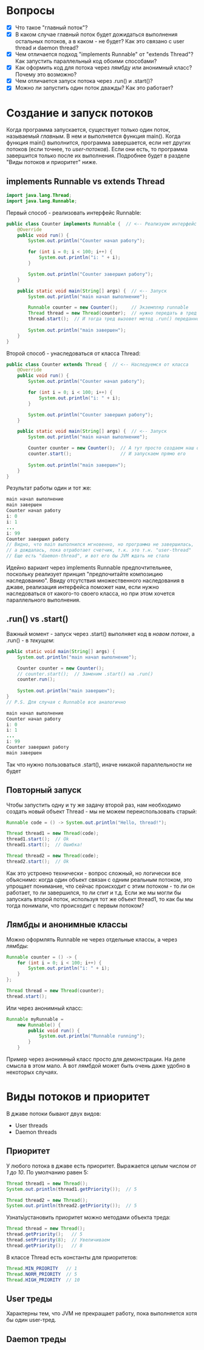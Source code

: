 # Вопросы

- [x] Что такое "главный поток"?
- [x] В каком случае главный поток будет дожидаться выполнения остальных потоков, а в каком - не будет? Как это связано с user thread и daemon thread?
- [x] Чем отличается подход "implements Runnable" от "extends Thread"? Как запустить параллельный код обоими способами?
- [x] Как оформить код для потока через лямбду или анонимный класс? Почему это возможно?
- [x] Чем отличается запуск потока через .run() и .start()?
- [x] Можно ли запустить один поток дважды? Как это работает?

# Создание и запуск потоков

Когда программа запускается, существует только один поток, называемый *главным*. В нем и выполняется функция main(). Когда функция main() выполнится, программа завершается, если нет других потоков (если точнее, то *user-потоков*). Если они есть, то программа завершится только после их выполнения. Подробнее будет в разделе "Виды потоков и приоритет" ниже.

## implements Runnable vs extends Thread

```java
import java.lang.Thread;
import java.lang.Runnable;
```

Первый способ - реализовать интерфейс Runnable:

```java
public class Counter implements Runnable {  // <-- Реализуем интерфейс
    @Override
    public void run() {
        System.out.println("Counter начал работу");

        for (int i = 0; i < 100; i++) {
            System.out.println("i: " + i);
        }

        System.out.println("Counter завершил работу");
    }

    public static void main(String[] args) {  // <-- Запуск
        System.out.println("main начал выполнение");

        Runnable counter = new Counter();     // Экземпляр runnable
        Thread thread = new Thread(counter);  // нужно передать в тред
        thread.start();  // И тогда тред вызовет метод .run() переданного объекта
        
        System.out.println("main завершен");
    }
}
```

Второй способ - унаследоваться от класса Thread:

```java
public class Counter extends Thread {  // <-- Наследуемся от класса
    @Override
    public void run() {
        System.out.println("Counter начал работу");

        for (int i = 0; i < 100; i++) {
            System.out.println("i: " + i);
        }

        System.out.println("Counter завершил работу");
    }

    public static void main(String[] args) {  // <-- Запуск
        System.out.println("main начал выполнение");

        Counter counter = new Counter();  // А тут просто создаем наш объект
        counter.start();                  // И запускаем прямо его
        
        System.out.println("main завершен");
    }
}
```

Результат работы один и тот же:

```java
main начал выполнение
main завершен
Counter начал работу
i: 0
i: 1
...
i: 99
Counter завершил работу
// Видно, что main выполнился мгновенно, но программа не завершилась, 
// а дождалась, пока отработает счетчик, т.к. это т.н. "user-thread"
// Еще есть "daemon-thread", и вот его бы JVM ждать не стала
```

Идейно вариант через implements Runnable предпочтительнее, поскольку реализует принцип "предпочитайте композицию наследованию". Ввиду отсутствия множественного наследования в джаве, реализация интерфейса поможет нам, если нужно наследоваться от какого-то своего класса, но при этом хочется параллельного выполнения.

## .run() vs .start()

Важный момент - запуск через .start() выполняет код в *новом потоке*, а .run() - в *текущем*:

```java
public static void main(String[] args) {
    System.out.println("main начал выполнение");

    Counter counter = new Counter();
    // counter.start();  // Заменим .start() на .run()
    counter.run();
    
    System.out.println("main завершен");
}
// P.S. Для случая с Runnable все аналогично
```

```java
main начал выполнение
Counter начал работу
i: 0
i: 1
...
i: 99
Counter завершил работу
main завершен
```

Так что нужно пользоваться .start(), иначе никакой параллельности не будет

## Повторный запуск

Чтобы запустить одну и ту же задачу второй раз, нам необходимо создать новый объект Thread - мы не можем переиспользовать старый:

```java
Runnable code = () -> System.out.println("Hello, thread!");

Thread thread1 = new Thread(code);
thread1.start();  // Ok
thread1.start();  // Ошибка!

Thread thread2 = new Thread(code);
thread2.start();  // Ok
```

Как это устроено технически - вопрос сложный, но логически все объяснимо: когда один объект связан с одним реальным потоком, это упрощает понимание, что сейчас происходит с этим потоком - то ли он работает, то ли завершился, то ли спит и т.д. Если же мы могли бы запускать второй поток, используя тот же объект thread1, то как бы мы тогда понимали, что происходит с первым потоком?

## Лямбды и анонимные классы

Можно оформлять Runnable не через отдельные классы, а через лямбды:

```java
Runnable counter = () -> {
    for (int i = 0; i < 100; i++) {
        System.out.println("i: " + i);
    }
};

Thread thread = new Thread(counter);
thread.start();
```

Или через анонимный класс:

```java
Runnable myRunnable =
    new Runnable() {
        public void run() {
            System.out.println("Runnable running");
        }
    }
```

Пример через анонимный класс просто для демонстрации. На деле смысла в этом мало. А вот лямбдой может быть очень даже удобно в некоторых случаях.

# Виды потоков и приоритет

В джаве потоки бывают двух видов:

* User threads
* Daemon threads

## Приоритет

У любого потока в джаве есть приоритет. Выражается целым числом *от 1 до 10*. По умолчанию равен 5:

```java
Thread thread1 = new Thread();
System.out.println(thread1.getPriority());  // 5

Thread thread2 = new Thread();
System.out.println(thread2.getPriority());  // 5
```

Узнать\установить приоритет можно методами объекта треда:

```java
Thread thread = new Thread();
thread.getPriority();   // 5
thread.setPriority(8);  // Увеличиваем
thread.getPriority();   // 8
```

В классе Thread есть константы для приоритетов:

```java
Thread.MIN_PRIORITY   // 1
Thread.NORM_PRIORITY  // 5
Thread.HIGH_PRIORITY  // 10
```

## User треды

Характерны тем, что JVM не прекращает работу, пока выполняется хотя бы один user-тред.

## Daemon треды